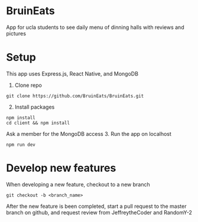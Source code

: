 # BruinEats
App for ucla students to see daily menu of dinning halls with reviews and pictures

# Setup
This app uses Express.js, React Native, and MongoDB
1. Clone repo
```
git clone https://github.com/BruinEats/BruinEats.git
```
2. Install packages
```
npm install
cd client && npm install
```
Ask a member for the MongoDB access
3. Run the app on localhost
```
npm run dev
```

# Develop new features
When developing a new feature, checkout to a new branch
```
git checkout -b <branch_name>
```
After the new feature is been completed, start a pull request to the master branch on github, and request review from JeffreytheCoder and RandomY-2 
